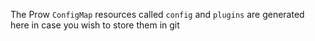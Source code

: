 The Prow `ConfigMap` resources called `config` and `plugins` are generated here in case you wish to store them in git